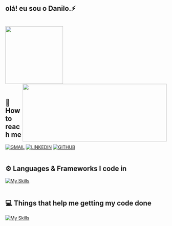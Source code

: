 
## olá! eu sou o Danilo.⚡
<br/>

<div>
  <img  height="180em" src="https://github-readme-stats.vercel.app/api?username=DevDaniloSants&show_icons=true&theme=dracula&include_all_commits=true&count_private=true"/>
  <img width="450px" align="right" height="180em" src="https://github-readme-stats.vercel.app/api/top-langs/?username=DevDaniloSants&layout=compact&langs_count=16&theme=dracula"/>
</div>
<br/>

## 👥  How to reach me
<div>
  <a href="mailto: sdaniloscofield@gmail.com"><img  src="https://img.shields.io/badge/Gmail-D14836?style=for-the-badge&logo=gmail&logoColor=white" alt="GMAIL" title="GMAIL"/></a>
  <a href="https://www.linkedin.com/in/danilodss/"><img  src="https://img.shields.io/badge/LinkedIn-0077B5?style=for-the-badge&logo=linkedin&logoColor=white" alt="LINKEDIN" title="LINKEDIN"/></a>
  <a href="https://github.com/DevDaniloSants"><img  src="https://img.shields.io/badge/GitHub-100000?style=for-the-badge&logo=github&logoColor=white" alt="GITHUB" title="GITHUB"/></a>
</div>
<br/>

## ⚙️ Languages & Frameworks I code in
[![My Skills](https://skillicons.dev/icons?i=html,css,bootstrap,js,react,nodejs)](https://skillicons.dev)
<br/>
<br/>

## 💻 Things that help me getting my code done
[![My Skills](https://skillicons.dev/icons?i=vscode,git,figma,github,postman)](https://skillicons.dev)
<br/>
<br/>
